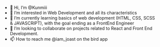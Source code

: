 - 👋 Hi, I’m @Kunmiii
- 👀 I’m interested in Web Development and all its characteristics
- 🌱 I’m currently learning basics of web development (HTML, CSS, SCSS & JAVASCRIPT), 
    with the goal ending as a FrontEnd Engineer
- 💞️ I’m looking to collaborate on projects related to React and Front End Development.
- 📫 How to reach me @iam_joast on the bird app

<!---
Kunmiii/Kunmiii is a ✨ special ✨ repository because its `README.md` (this file) appears on your GitHub profile.
You can click the Preview link to take a look at your changes.
--->
